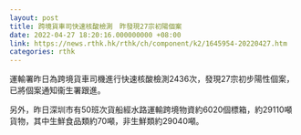 ```yaml
---
layout: post
title: 跨境貨車司快速核酸檢測　昨發現27宗初陽個案
date: 2022-04-27 18:20:16.000000000 +08:00
link: https://news.rthk.hk/rthk/ch/component/k2/1645954-20220427.htm
categories: rthk
---
```


運輸署昨日為跨境貨車司機進行快速核酸檢測2436次，發現27宗初步陽性個案，已將個案通知衞生署跟進。

另外，昨日深圳市有50班次貨船經水路運輸跨境物資約6020個標箱，約29110噸貨物，其中生鮮食品類約70噸，非生鮮類約29040噸。
